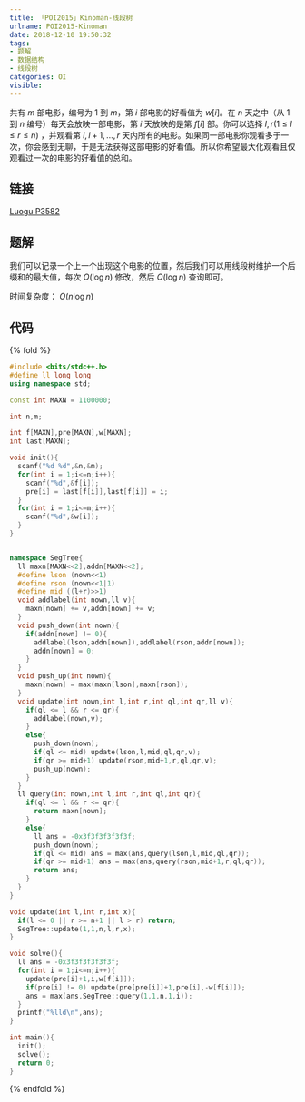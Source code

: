 ```yaml
---
title: 「POI2015」Kinoman-线段树
urlname: POI2015-Kinoman
date: 2018-12-10 19:50:32
tags:
- 题解
- 数据结构
- 线段树
categories: OI
visible:
---
```


共有 $m$ 部电影，编号为 $1$ 到 $m$，第 $i$ 部电影的好看值为 $w[i]$。在 $n$ 天之中（从 $1$ 到 $n$ 编号）每天会放映一部电影，第 $i$ 天放映的是第 $f[i]$ 部。你可以选择 $l,r(1 \leq l \leq r \leq n)$ ，并观看第 $l,l+1,\dots , r$ 天内所有的电影。如果同一部电影你观看多于一次，你会感到无聊，于是无法获得这部电影的好看值。所以你希望最大化观看且仅观看过一次的电影的好看值的总和。

<!-- more -->

## 链接

[Luogu P3582](https://www.luogu.org/problemnew/show/P3582)

## 题解

我们可以记录一个上一个出现这个电影的位置，然后我们可以用线段树维护一个后缀和的最大值，每次 $O(\log n)$ 修改，然后 $O(\log n)$ 查询即可。

时间复杂度： $O(n \log n)$

## 代码

{% fold %}
```cpp
#include <bits/stdc++.h>
#define ll long long
using namespace std;

const int MAXN = 1100000;

int n,m;

int f[MAXN],pre[MAXN],w[MAXN];
int last[MAXN];

void init(){
  scanf("%d %d",&n,&m);
  for(int i = 1;i<=n;i++){
    scanf("%d",&f[i]);
    pre[i] = last[f[i]],last[f[i]] = i;
  }
  for(int i = 1;i<=m;i++){
    scanf("%d",&w[i]);
  }
}


namespace SegTree{
  ll maxn[MAXN<<2],addn[MAXN<<2];
  #define lson (nown<<1)
  #define rson (nown<<1|1)
  #define mid ((l+r)>>1)
  void addlabel(int nown,ll v){
    maxn[nown] += v,addn[nown] += v;
  }
  void push_down(int nown){
    if(addn[nown] != 0){
      addlabel(lson,addn[nown]),addlabel(rson,addn[nown]);
      addn[nown] = 0;
    }
  }
  void push_up(int nown){
    maxn[nown] = max(maxn[lson],maxn[rson]);
  }
  void update(int nown,int l,int r,int ql,int qr,ll v){
    if(ql <= l && r <= qr){
      addlabel(nown,v);
    }
    else{
      push_down(nown);
      if(ql <= mid) update(lson,l,mid,ql,qr,v);
      if(qr >= mid+1) update(rson,mid+1,r,ql,qr,v);
      push_up(nown);
    }
  }
  ll query(int nown,int l,int r,int ql,int qr){
    if(ql <= l && r <= qr){
      return maxn[nown];
    }
    else{
      ll ans = -0x3f3f3f3f3f3f;
      push_down(nown);
      if(ql <= mid) ans = max(ans,query(lson,l,mid,ql,qr));
      if(qr >= mid+1) ans = max(ans,query(rson,mid+1,r,ql,qr));
      return ans;
    }
  }
}

void update(int l,int r,int x){
  if(l <= 0 || r >= n+1 || l > r) return;
  SegTree::update(1,1,n,l,r,x);
}

void solve(){
  ll ans = -0x3f3f3f3f3f3f;
  for(int i = 1;i<=n;i++){
    update(pre[i]+1,i,w[f[i]]);
    if(pre[i] != 0) update(pre[pre[i]]+1,pre[i],-w[f[i]]);
    ans = max(ans,SegTree::query(1,1,n,1,i));
  }
  printf("%lld\n",ans);
}

int main(){
  init();
  solve();
  return 0;
}
```
{% endfold %}
